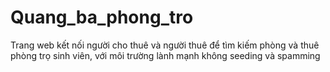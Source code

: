 # Quang_ba_phong_tro
Trang web kết nối người cho thuê và người thuê để tìm kiếm phòng và thuê phòng trọ sinh viên, với môi trường lành mạnh không seeding và spamming

